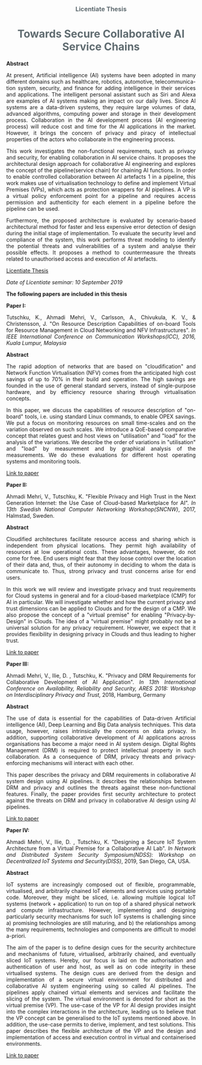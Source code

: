 <h3 style="text-align:center;color:#606c71;"><b>Licentiate Thesis</b></h3>
<h1 style="text-align:center;color:#606c71;"><b>Towards Secure Collaborative AI Service Chains</b></h1>

**Abstract**
<p align="justify">At present, Artificial intelligence (AI) systems have been adopted in many different domains such as healthcare, robotics, automotive, telecommunica- tion system, security, and finance for adding intelligence in their services and applications. The intelligent personal assistant such as Siri and Alexa are examples of AI systems making an impact on our daily lives. Since AI systems are a data-driven systems, they require large volumes of data, advanced algorithms, computing power and storage in their development process. Collaboration in the AI development process (AI engineering process) will reduce cost and time for the AI applications in the market. However, it brings the concern of privacy and piracy of intellectual properties of the actors who collaborate in the engineering process.</p>
<p align="justify">This work investigates the non-functional requirements, such as privacy and security, for enabling collaboration in AI service chains. It proposes the architectural design approach for collaborative AI engineering and explores the concept of the pipeline(service chain) for chaining AI functions. In order to enable controlled collaboration between AI artefacts 1 in a pipeline, this work makes use of virtualisation technology to define and implement Virtual Premises (VPs), which acts as protection wrappers for AI pipelines. A VP is a virtual policy enforcement point for a pipeline and requires access permission and authenticity for each element in a pipeline before the pipeline can be used. </p>
<p align="justify">Furthermore, the proposed architecture is evaluated by scenario-based architectural method for faster and less expensive error detection of design during the initial stage of implementation. To evaluate the security level and compliance of the system, this work performs threat modeling to identify the potential threats and vulnerabilities of a system and analyse their possible effects. It proposes a method to countermeasure the threats related to unauthorised access and execution of AI artefacts.</p>

[Licentiate Thesis]()  

*Date of Licentiate seminar: 10 September 2019*

**The following papers are included in this thesis**

**Paper I:** 
<p align="justify">Tutschku, K., Ahmadi Mehri, V., Carlsson, A., Chivukula, K. V., & Christensson, J. "On Resource Description Capabilities of on-board Tools for Resource Management in Cloud Networking and NFV Infrastructures". <i>In IEEE International Conference on Communication Workshops(ICC), 2016, Kuala Lumpur, Malaysia</i></p>

**Abstract**
<p align="justify">The rapid adoption of networks that are based on "cloudification" and Network Function Virtualisation (NFV) comes from the anticipated high cost savings of up to 70% in their build and operation. The high savings are founded in the use of general standard servers, instead of single-purpose hardware, and by efficiency resource sharing through virtualisation concepts.</p>
<p align="justify"> In this paper, we discuss the capabilities of resource description of "on- board" tools, i.e. using standard Linux commands, to enable OPEX savings. We put a focus on monitoring resources on small time-scales and on the variation observed on such scales. We introduce a QoE-based comparative concept that relates guest and host views on "utilisation" and "load" for the analysis of the variations. We describe the order of variations in "utilisation" and "load" by measurement and by graphical analysis of the measurements. We do these evaluations for different host operating systems and monitoring tools.</p>


[Link to paper](https://ieeexplore.ieee.org/abstract/document/7503827)

**Paper II:**
<p align="justify">Ahmadi Mehri, V., Tutschku, K. "Flexible Privacy and High Trust in the Next Generation Internet: the Use Case of Cloud-based Marketplace for AI". <i>In 13th Swedish National Computer Networking Workshop(SNCNW)</i>, 2017, Halmstad, Sweden.</p>

**Abstract**
<p align="justify"> Cloudified architectures facilitate resource access and sharing which is independent from physical locations. They permit high availability of resources at low operational costs. These advantages, however, do not come for free. End users might fear that they loose control over the location of their data and, thus, of their autonomy in deciding to whom the data is communicate to. Thus, strong privacy and trust concerns arise for end users.</p>
<p align="justify">In this work we will review and investigate privacy and trust requirements for Cloud systems in general and for a cloud-based marketplace (CMP) for AI in particular. We will investigate whether and how the current privacy and trust dimensions can be applied to Clouds and for the design of a CMP. We also propose the concept of a "virtual premise" for enabling "Privacy-by- Design" in Clouds. The idea of a "virtual premise" might probably not be a universal solution for any privacy requirement. However, we expect that it provides flexibility in designing privacy in Clouds and thus leading to higher trust. </p>


[Link to paper](http://www.diva-portal.org/smash/record.jsf?pid=diva2%3A1128475&dswid=1073)

**Paper III:**
<p align="justify">Ahmadi Mehri, V., Ilie, D. , Tutschku, K. "Privacy and DRM Requirements for Collaborative Development of AI Application". <i>In 13th International Conference on Availability, Reliability and Security, ARES 2018: Workshop on Interdisciplinary Privacy and Trust, </i> 2018, Hamburg, Germany</p>

**Abstract**
<p align="justify"> The use of data is essential for the capabilities of Data-driven Artificial intelligence (AI), Deep Learning and Big Data analysis techniques. This data usage, however, raises intrinsically the concerns on data privacy. In addition, supporting collaborative development of AI applications across organisations has become a major need in AI system design. Digital Rights Management (DRM) is required to protect intellectual property in such collaboration. As a consequence of DRM, privacy threats and privacy- enforcing mechanisms will interact with each other.</p>
<p align="justify"> This paper describes the privacy and DRM requirements in collaborative AI system design using AI pipelines. It describes the relationships between DRM and privacy and outlines the threats against these non-functional features. Finally, the paper provides first security architecture to protect against the threats on DRM and privacy in collaborative AI design using AI pipelines.</p>

[Link to paper](https://dl.acm.org/citation.cfm?doid=3230833.3233268)


**Paper IV:**

<p align="justify"> Ahmadi Mehri, V., Ilie, D. , Tutschku, K. "Designing a Secure IoT System Architecture from a Virtual Premise for a Collaborative AI Lab". <i>In Network and Distributed System Security Symposium(NDSS): Workshop on Decentralized IoT Systems and Security(DISS)</i>, 2019, San Diego, CA, USA. </P>

**Abstract**
<p align="justify">IoT systems are increasingly composed out of flexible, programmable, virtualised, and arbitrarily chained IoT elements and services using portable code. Moreover, they might be sliced, i.e. allowing multiple logical IoT systems (network + application) to run on top of a shared physical network and compute infrastructure. However, implementing and designing particularly security mechanisms for such IoT systems is challenging since a) promising technologies are still maturing, and b) the relationships among the many requirements, technologies and components are difficult to model a-priori. </P>
<p align="justify"> The aim of the paper is to define design cues for the security architecture and mechanisms of future, virtualised, arbitrarily chained, and eventually sliced IoT systems. Hereby, our focus is laid on the authorisation and authentication of user and host, as well as on code integrity in these virtualised systems. The design cues are derived from the design and implementation of a secure virtual environment for distributed and collaborative AI system engineering using so called AI pipelines. The pipelines apply chained virtual elements and services and facilitate the slicing of the system. The virtual environment is denoted for short as the virtual premise (VP). The use-case of the VP for AI design provides insight into the complex interactions in the architecture, leading us to believe that the VP concept can be generalised to the IoT systems mentioned above. In addition, the use-case permits to derive, implement, and test solutions. This paper describes the flexible architecture of the VP and the design and implementation of access and execution control in virtual and containerised environments.</P>



[Link to paper](http://www.diva-portal.org/smash/record.jsf?pid=diva2%3A1284028&dswid=9634)

